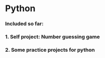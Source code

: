 # Python
### Included so far:
### 1. Self project: Number guessing game
### 2. Some practice projects for python 
